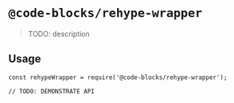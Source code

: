 # `@code-blocks/rehype-wrapper`

> TODO: description

## Usage

```
const rehypeWrapper = require('@code-blocks/rehype-wrapper');

// TODO: DEMONSTRATE API
```
